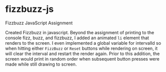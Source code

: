 # fizzbuzz-js

Fizzbuzz JavaScript Assignment

Created Fizzbuzz in javascript. Beyond the assignment of printing to the console fizz, buzz, and fizzbuzz, I added an animated `li` element that renders to the screen. I even implemented a global variable for intervalId so when hitting either `FizzBuzz` or `Reset` buttons while rendering on screen, it will clear the interval and restart the render again. Prior to this addition, the screen would print in random order when subsequent button presses were made while still drawing to screen.
